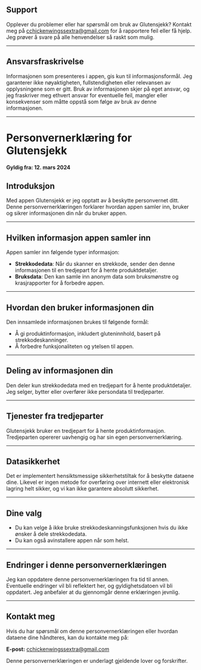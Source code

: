 ## Support

Opplever du problemer eller har spørsmål om bruk av Glutensjekk? Kontakt meg på [cchickenwingssextra@gmail.com](mailto:cchickenwingssextra@gmail.com) for å rapportere feil eller få hjelp. Jeg prøver å svare på alle henvendelser så raskt som mulig.

---

## Ansvarsfraskrivelse

Informasjonen som presenteres i appen, gis kun til informasjonsformål. Jeg garanterer ikke nøyaktigheten, fullstendigheten eller relevansen av opplysningene som er gitt. Bruk av informasjonen skjer på eget ansvar, og jeg fraskriver meg ethvert ansvar for eventuelle feil, mangler eller konsekvenser som måtte oppstå som følge av bruk av denne informasjonen.

---

# Personvernerklæring for Glutensjekk

**Gyldig fra: 12. mars 2024**

## Introduksjon

Med appen Glutensjekk er jeg opptatt av å beskytte personvernet ditt. Denne personvernerklæringen forklarer hvordan appen samler inn, bruker og sikrer informasjonen din når du bruker appen.

---

## Hvilken informasjon appen samler inn

Appen samler inn følgende typer informasjon:

- **Strekkodedata**: Når du skanner en strekkode, sender den denne informasjonen til en tredjepart for å hente produktdetaljer.
- **Bruksdata**: Den kan samle inn anonym data som bruksmønstre og krasjrapporter for å forbedre appen.

---

## Hvordan den bruker informasjonen din

Den innsamlede informasjonen brukes til følgende formål:

- Å gi produktinformasjon, inkludert gluteninnhold, basert på strekkodeskanninger.
- Å forbedre funksjonaliteten og ytelsen til appen.

---

## Deling av informasjonen din

Den deler kun strekkodedata med en tredjepart for å hente produktdetaljer. Jeg selger, bytter eller overfører ikke persondata til tredjeparter.

---

## Tjenester fra tredjeparter

Glutensjekk bruker en tredjepart for å hente produktinformasjon. Tredjeparten opererer uavhengig og har sin egen personvernerklæring.

---

## Datasikkerhet

Det er implementert hensiktsmessige sikkerhetstiltak for å beskytte dataene dine. Likevel er ingen metode for overføring over internett eller elektronisk lagring helt sikker, og vi kan ikke garantere absolutt sikkerhet.

---

## Dine valg

- Du kan velge å ikke bruke strekkodeskanningsfunksjonen hvis du ikke ønsker å dele strekkodedata.
- Du kan også avinstallere appen når som helst.

---

## Endringer i denne personvernerklæringen

Jeg kan oppdatere denne personvernerklæringen fra tid til annen. Eventuelle endringer vil bli reflektert her, og gyldighetsdatoen vil bli oppdatert. Jeg anbefaler at du gjennomgår denne erklæringen jevnlig.

---

## Kontakt meg

Hvis du har spørsmål om denne personvernerklæringen eller hvordan dataene dine håndteres, kan du kontakte meg på:

**E-post:** [cchickenwingssextra@gmail.com](mailto:cchickenwingssextra@gmail.com)

Denne personvernerklæringen er underlagt gjeldende lover og forskrifter.
